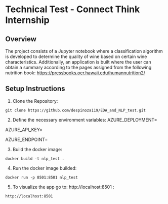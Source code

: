 # Technical Test - Connect Think Internship

## Overview
The project consists of a Jupyter notebook where a classification algorithm is developed to determine the quality of wine based on certain wine characteristics. Additionally, an application is built where the user can obtain a summary according to the pages assigned from the following nutrition book: https://pressbooks.oer.hawaii.edu/humannutrition2/ 

## Setup Instructions
1. Clone the Repository:

```git clone https://github.com/despinoza119/EDA_and_NLP_test.git```

2. Define the necessary environment variables:
AZURE_DEPLOYMENT=

AZURE_API_KEY=

AZURE_ENDPOINT=

3. Build the docker image:

```docker build -t nlp_test .```

4. Run the docker image builded:

```docker run -p 8501:8501 nlp_test```

5. To visualize the app go to: http://localhost:8501 :

```http://localhost:8501```